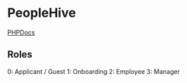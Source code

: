 # PeopleHive

[PHPDocs](https://pixelsetdev.github.io/PeopleHive)

## Roles
0: Applicant / Guest
1: Onboarding
2: Employee
3: Manager